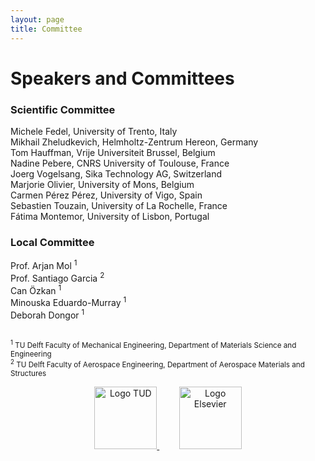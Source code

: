 ```yaml
---
layout: page
title: Committee
---
```


# Speakers and Committees

### Scientific Committee

Michele Fedel, University of Trento, Italy  
Mikhail Zheludkevich, Helmholtz-Zentrum Hereon, Germany  
Tom Hauffman, Vrije Universiteit Brussel, Belgium  
Nadine Pebere, CNRS University of Toulouse, France  
Joerg Vogelsang, Sika Technology AG, Switzerland  
Marjorie Olivier, University of Mons, Belgium   
Carmen Pérez Pérez, University of Vigo, Spain  
Sebastien Touzain, University of La Rochelle, France  
Fátima Montemor, University of Lisbon, Portugal  

### Local Committee

<p>Prof. Arjan Mol <sup>1</sup> <br>
Prof. Santiago Garcia <sup>2</sup> <br>
Can Özkan  <sup>1</sup> <br>
Minouska Eduardo-Murray <sup>1</sup> <br>
Deborah Dongor <sup>1</sup> <br><br>  

<small><sup>1</sup> TU Delft Faculty of Mechanical Engineering, Department of Materials Science and Engineering</small><br>
<small><sup>2</sup> TU Delft Faculty of Aerospace Engineering, Department of Aerospace Materials and Structures</small></p>

<p align="center">
  <a href="https://www.tudelft.nl/" target="_blank">
    <img alt="Logo TUD" src="https://www.aetoc24.com/assets/img/tud_logo.jpg" height="100px">
  </a>
  &nbsp; &nbsp; &nbsp; &nbsp;
  <a href="https://www.elsevier.com/" target="_blank">
    <img alt="Logo Elsevier" src="https://www.aetoc24.com/assets/img/Elsevier_logo.png" height="100px">
  </a>
</p>
